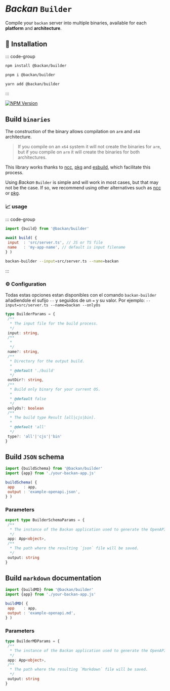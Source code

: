 # *Backan* `Builder`

Compile your `backan` server into multiple binaries, available for each **platform** and **architecture**.

## 🔑 Installation

::: code-group

```bash [npm]
npm install @backan/builder 
```

```bash [pnpm]
pnpm i @backan/builder
```

```bash [yarn]
yarn add @backan/builder 
```

:::

[![NPM Version](https://img.shields.io/npm/v/@backan/builder?style=for-the-badge&color=yellow)](https://www.npmjs.com/package/@backan/builder)

## Build `binaries`

The construction of the binary allows compilation on `arm` and `x64` architecture.
> If you compile on an `x64` system it will not create the binaries for `arm`, but if you compile on `arm` it will create the binaries for both architectures.

This library works thanks to [ncc](https://github.com/vercel/ncc), [pkg](https://github.com/yao-pkg/pkg) and [esbuild](https://esbuild.github.io), which facilitate this process.

Using  *Backan* `Builder` is simple and will work in most cases, but that may not be the case. If so, we recommend using other alternatives such as [ncc](https://github.com/vercel/ncc) or [pkg](https://github.com/yao-pkg/pkg).

### 📈 usage

::: code-group

```js
import {build} from '@backan/builder'

await build( {
 input  : 'src/server.ts', // JS or TS file
 name   : 'my-app-name', // default is input filename
} )
```

```bash
backan-builder --input=src/server.ts --name=backan
```

:::

### ⚙️ Configuration

Todas estas opciones estan disponibles con el comando `backan-builder` añadiendole el sufijo `--` y seguidos de un `=` y su valor. Por ejemplo:  `--input=src/server.ts --name=backan --onlyOs`

```ts
type BuilderParams = {
 /**
  * The input file for the build process.
  */
 input: string, 
 /**
  *
  */
 name?: string,
 /**
  * Directory for the output build.
  *
  * @default './build'
  */
 outDir?: string, 
 /**
  * Build only binary for your current OS.
  *
  * @default false
  */
 onlyOs?: boolean
 /**
  * The build type Result [all|cjs|bin].
  *
  * @default 'all'
  */
 type?: 'all'|'cjs'|'bin'
}
```

## Build `JSON` schema

```js
import {buildSchema} from '@backan/builder'
import {app} from './your-backan-app.js' 

buildSchema( {
 app    : app,
 output : 'example-openapi.json',
} )
```

### Parameters

```ts
export type BuilderSchemaParams = {
 /**
  * The instance of the Backan application used to generate the OpenAPI schema.
  */
 app: App<object>,
 /**
  * The path where the resulting `json` file will be saved.
  */
 output: string 
}
```

## Build `markdown` documentation

```js
import {buildMD} from '@backan/builder'
import {app} from './your-backan-app.js' 

buildMD( {
 app    : app,
 output : 'example-openapi.md',
} )
```

### Parameters

```ts
type BuilderMDParams = {
 /**
  * The instance of the Backan application used to generate the OpenAPI schema.
  */
 app: App<object>,
 /**
  * The path where the resulting `Markdown` file will be saved.
  */
 output: string 
}
```
